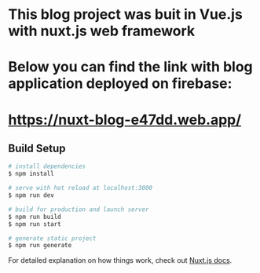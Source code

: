 # This blog project was buit in Vue.js with nuxt.js web framework

# Below you can find the link with blog application deployed on firebase:
# https://nuxt-blog-e47dd.web.app/

## Build Setup

```bash
# install dependencies
$ npm install

# serve with hot reload at localhost:3000
$ npm run dev

# build for production and launch server
$ npm run build
$ npm run start

# generate static project
$ npm run generate
```

For detailed explanation on how things work, check out [Nuxt.js docs](https://nuxtjs.org).
